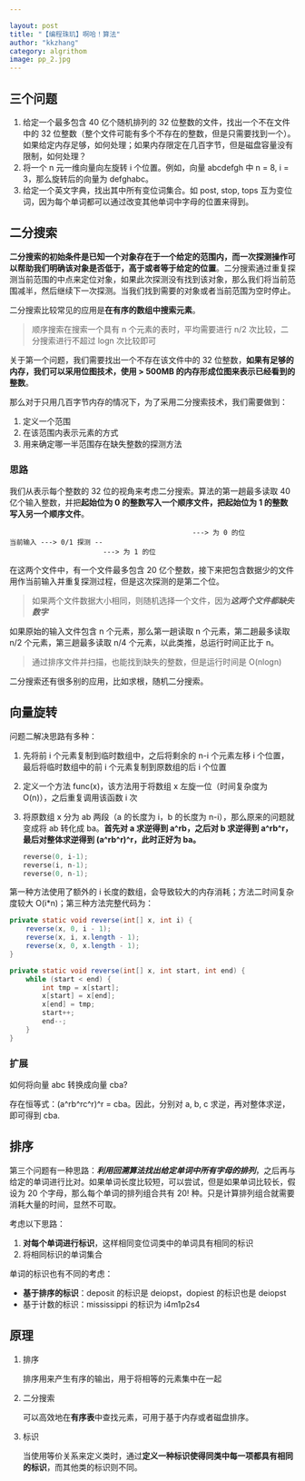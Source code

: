 ```yaml
---

layout: post
title: "【编程珠玑】啊哈！算法"
author: "kkzhang"
category: algrithom
image: pp_2.jpg
---
```


## 三个问题

1. 给定一个最多包含 40 亿个随机排列的 32 位整数的文件，找出一个不在文件中的 32 位整数（整个文件可能有多个不存在的整数，但是只需要找到一个）。如果给定内存足够，如何处理；如果内存限定在几百字节，但是磁盘容量没有限制，如何处理？
2. 将一个 n 元一维向量向左旋转 i 个位置。例如，向量 abcdefgh 中 n = 8, i = 3，那么旋转后的向量为 defghabc。
3. 给定一个英文字典，找出其中所有变位词集合。如 post, stop, tops 互为变位词，因为每个单词都可以通过改变其他单词中字母的位置来得到。

## 二分搜索

**二分搜索的初始条件是已知一个对象存在于一个给定的范围内，而一次探测操作可以帮助我们明确该对象是否低于，高于或者等于给定的位置**。二分搜索通过重复探测当前范围的中点来定位对象，如果此次探测没有找到该对象，那么我们将当前范围减半，然后继续下一次探测。当我们找到需要的对象或者当前范围为空时停止。

二分搜索比较常见的应用是**在有序的数组中搜索元素**。

> 顺序搜索在搜索一个具有 n 个元素的表时，平均需要进行 n/2 次比较，二分搜索进行不超过 logn 次比较即可
> 

关于第一个问题，我们需要找出一个不存在该文件中的 32 位整数，**如果有足够的内存，我们可以采用位图技术，使用  > 500MB 的内存形成位图来表示已经看到的整数**。

那么对于只用几百字节内存的情况下，为了采用二分搜索技术，我们需要做到：

1. 定义一个范围
2. 在该范围内表示元素的方式
3. 用来确定哪一半范围存在缺失整数的探测方法

### 思路

我们从表示每个整数的 32 位的视角来考虑二分搜索。算法的第一趟最多读取 40 亿个输入整数，并把**起始位为 0 的整数写入一个顺序文件，把起始位为 1 的整数写入另一个顺序文件**。

```
											 ---> 为 0 的位
当前输入 ---> 0/1 探测 --
                       ---> 为 1 的位
```

在这两个文件中，有一个文件最多包含 20 亿个整数，接下来把包含数据少的文件用作当前输入并重复探测过程，但是这次探测的是第二个位。

> 如果两个文件数据大小相同，则随机选择一个文件，因为***这两个文件都缺失数字***
> 

如果原始的输入文件包含 n 个元素，那么第一趟读取 n 个元素，第二趟最多读取 n/2 个元素，第三趟最多读取 n/4 个元素，以此类推，总运行时间正比于 n。

> 通过排序文件并扫描，也能找到缺失的整数，但是运行时间是 O(nlogn)
> 

二分搜索还有很多别的应用，比如求根，随机二分搜索。

## 向量旋转

问题二解决思路有多种：

1. 先将前 i 个元素复制到临时数组中，之后将剩余的 n-i 个元素左移 i 个位置，最后将临时数组中的前 i 个元素复制到原数组的后 i 个位置
2. 定义一个方法 func(x)，该方法用于将数组 x 左旋一位（时间复杂度为 O(n)），之后重复调用该函数 i 次
3. 将原数组 x 分为 ab 两段（a 的长度为 i，b 的长度为 n-i），那么原来的问题就变成将 ab 转化成 ba。**首先对 a 求逆得到 a^rb，之后对 b 求逆得到 a^rb^r，最后对整体求逆得到 (a^rb^r)^r，此时正好为 ba。**
    
    ```c
    reverse(0, i-1);
    reverse(i, n-1);
    reverse(0, n-1);
    ```
    

第一种方法使用了额外的 i 长度的数组，会导致较大的内存消耗；方法二时间复杂度较大 O(i*n)；第三种方法完整代码为：

```java
private static void reverse(int[] x, int i) {
    reverse(x, 0, i - 1);
    reverse(x, i, x.length - 1);
    reverse(x, 0, x.length - 1);
}

private static void reverse(int[] x, int start, int end) {
    while (start < end) {
        int tmp = x[start];
        x[start] = x[end];
        x[end] = tmp;
        start++;
        end--;
    }
}
```

### 扩展

如何将向量 abc 转换成向量 cba?

存在恒等式：(a^rb^rc^r)^r = cba。因此，分别对 a, b, c 求逆，再对整体求逆，即可得到 cba.

## 排序

第三个问题有一种思路：***利用回溯算法找出给定单词中所有字母的排列***，之后再与给定的单词进行比对。如果单词长度比较短，可以尝试，但是如果单词比较长，假设为 20 个字母，那么每个单词的排列组合共有 $20!$ 种。只是计算排列组合就需要消耗大量的时间，显然不可取。

考虑以下思路：

1. **对每个单词进行标识**，这样相同变位词类中的单词具有相同的标识
2. 将相同标识的单词集合

单词的标识也有不同的考虑：

- **基于排序的标识**：deposit 的标识是 deiopst，dopiest 的标识也是 deiopst
- 基于计数的标识：mississippi 的标识为 i4m1p2s4

## 原理

1. 排序
    
    排序用来产生有序的输出，用于将相等的元素集中在一起
    
2. 二分搜索
    
    可以高效地在**有序表**中查找元素，可用于基于内存或者磁盘排序。
    
3. 标识
    
    当使用等价关系来定义类时，通过**定义一种标识使得同类中每一项都具有相同的标识**，而其他类的标识则不同。

